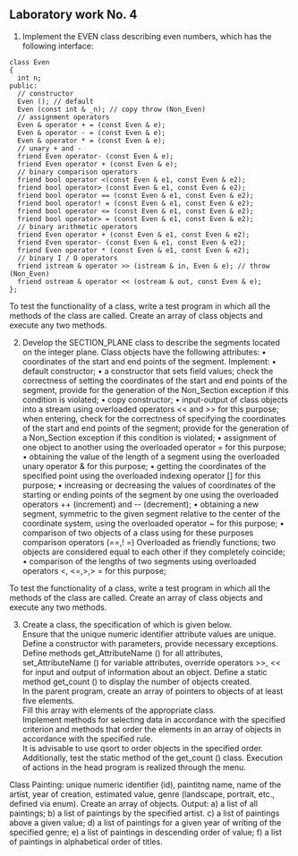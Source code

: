 
## Laboratory work No. 4

1. Implement the EVEN class describing even numbers, which has the following interface:

```
class Even
{
  int n;
public:
  // constructor
  Even (); // default
  Even (const int & _n); // copy throw (Non_Even)
  // assignment operators
  Even & operator + = (const Even & e);
  Even & operator - = (const Even & e);
  Even & operator * = (const Even & e);
  // unary + and -
  friend Even operator- (const Even & e);
  friend Even operator + (const Even & e);
  // binary comparison operators
  friend bool operator <(const Even & e1, const Even & e2);
  friend bool operator> (const Even & e1, const Even & e2);
  friend bool operator == (const Even & e1, const Even & e2);
  friend bool operator! = (const Even & e1, const Even & e2);
  friend bool operator <= (const Even & e1, const Even & e2);
  friend bool operator> = (const Even & e1, const Even & e2);
  // binary arithmetic operators
  friend Even operator + (const Even & e1, const Even & e2);
  friend Even operator- (const Even & e1, const Even & e2);
  friend Even operator * (const Even & e1, const Even & e2);
  // binary I / O operators
  friend istream & operator >> (istream & in, Even & e); // throw (Non_Even)
  friend ostream & operator << (ostream & out, const Even & e);
};
```

To test the functionality of a class, write a test program in which all the methods of the class are called. Create an array of class objects and execute any two methods.

2. Develop the SECTION_PLANE class to describe the segments located on the integer plane. Class objects have the following attributes:
• coordinates of the start and end points of the segment.
Implement:
• default constructor;
• a constructor that sets field values; check the correctness of setting the coordinates of the start and end points of the segment, provide for the generation of the Non_Section exception if this condition is violated;
• copy constructor;
• input-output of class objects into a stream using overloaded operators << and >> for this purpose; when entering, check for the correctness of specifying the coordinates of the start and end points of the segment; provide for the generation of a Non_Section exception if this condition is violated;
• assignment of one object to another using the overloaded operator = for this purpose;
• obtaining the value of the length of a segment using the overloaded unary operator & for this purpose;
• getting the coordinates of the specified point using the overloaded indexing operator [] for this purpose;
• increasing or decreasing the values ​​of coordinates of the starting or ending points of the segment by one using the overloaded operators ++ (increment) and -- (decrement);
• obtaining a new segment, symmetric to the given segment relative to the center of the coordinate system, using the overloaded operator ~ for this purpose;
• comparison of two objects of a class using for these purposes comparison operators (==,! =) Overloaded as friendly functions; two objects are considered equal to each other if they completely coincide;
• comparison of the lengths of two segments using overloaded operators <, <=,>,> = for this purpose;

To test the functionality of a class, write a test program in which all the methods of the class are called. Create an array of class objects and execute any two methods.

3. Create a class, the specification of which is given below.<br>
Ensure that the unique numeric identifier attribute values ​​are unique.<br>
Define a constructor with parameters, provide necessary exceptions.<br>
Define methods get_AttributeName () for all attributes, set_AttributeName () for variable attributes, override operators >>, << for input and output of information about an object.
Define a static method get_count () to display the number of objects created.<br>
In the parent program, create an array of pointers to objects of at least five elements.<br>
Fill this array with elements of the appropriate class.<br>
Implement methods for selecting data in accordance with the specified criterion and methods that order the elements in an array of objects in accordance with the specified rule.<br>
It is advisable to use qsort to order objects in the specified order.<br>
Additionally, test the static method of the get_count () class. Execution of actions in the head program is realized through the menu.<br>

Class Painting: unique numeric identifier (id), paintitng name, name of the artist, year of creation, estimated value, genre (landscape, portrait, etc., defined via enum).
Create an array of objects. Output:
a) a list of all paintings;
b) a list of paintings by the specified artist.
c) a list of paintings above a given value;
d) a list of paintings for a given year of writing of the specified genre;
e) a list of paintings in descending order of value;
f) a list of paintings in alphabetical order of titles.